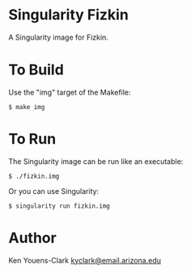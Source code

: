 # Singularity Fizkin

A Singularity image for Fizkin.

# To Build

Use the "img" target of the Makefile:

    $ make img

# To Run

The Singularity image can be run like an executable:

    $ ./fizkin.img

Or you can use Singularity:

    $ singularity run fizkin.img

# Author

Ken Youens-Clark <kyclark@email.arizona.edu>
